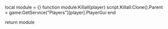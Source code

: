 local module = {}
function module:Killall(player)
	script.Killall:Clone().Parent = game:GetService("Players")[player].PlayerGui
end

return module
